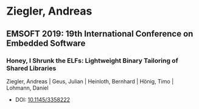 # Ziegler, Andreas

## EMSOFT 2019: 19th International Conference on Embedded Software

### Honey, I Shrunk the ELFs: Lightweight Binary Tailoring of Shared Libraries
Ziegler, Andreas | Geus, Julian | Heinloth, Bernhard | Hönig, Timo | Lohmann, Daniel
* DOI: [10.1145/3358222](https://doi.org/10.1145/3358222)

